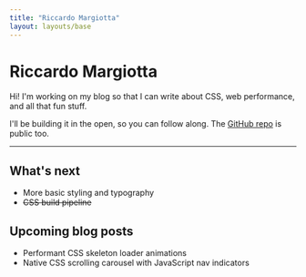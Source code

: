 ```yaml
---
title: "Riccardo Margiotta"
layout: layouts/base
---
```


# Riccardo Margiotta

Hi! I'm working on my blog so that I can write about CSS, web performance, and all that fun stuff.

I'll be building it in the open, so you can follow along. The [GitHub repo](https://github.com/RiccardoMargiotta/Riccardo-Margiotta) is public too.

---

## What's next

- More basic styling and typography
- ~~CSS build pipeline~~

## Upcoming blog posts

- Performant CSS skeleton loader animations
- Native CSS scrolling carousel with JavaScript nav indicators
